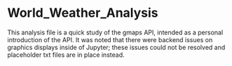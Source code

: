# World_Weather_Analysis

This analysis file is a quick study of the gmaps API, intended as a personal introduction of the API. It was noted that there were backend issues on graphics displays inside of Jupyter; these issues could not be resolved and placeholder txt files are in place instead.